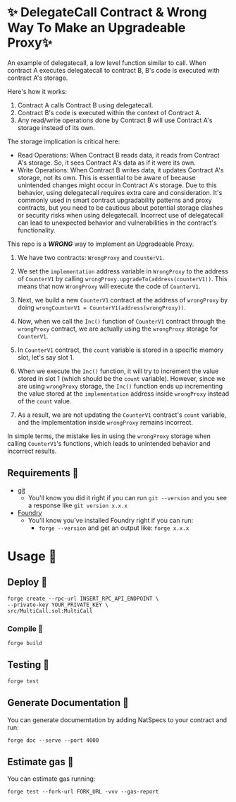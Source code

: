 
# ✨ DelegateCall Contract & Wrong Way To Make an Upgradeable Proxy✨
An example of delegatecall, a low level function similar to call.
When contract A executes delegatecall to contract B, B's code is executed with contract A's storage.

Here's how it works:
1. Contract A calls Contract B using delegatecall.
2. Contract B's code is executed within the context of Contract A.
3. Any read/write operations done by Contract B will use Contract A's storage instead of its own.

The storage implication is critical here:
- Read Operations: When Contract B reads data, it reads from Contract A's storage. So, it sees Contract A's data as if it were its own.
- Write Operations: When Contract B writes data, it updates Contract A's storage, not its own. This is essential to be aware of because unintended changes might occur in Contract A's storage.
Due to this behavior, using delegatecall requires extra care and consideration. It's commonly used in smart contract upgradability patterns and proxy contracts, but you need to be cautious about potential storage clashes or security risks when using delegatecall. Incorrect use of delegatecall can lead to unexpected behavior and vulnerabilities in the contract's functionality.

This repo is a ***WRONG*** way to implement an Upgradeable Proxy.

1. We have two contracts: `WrongProxy` and `CounterV1`.

2. We set the `implementation` address variable in `WrongProxy` to the address of `CounterV1` by calling `wrongProxy.upgradeTo(address(counterV1))`. This means that now `WrongProxy` will execute the code of `CounterV1`.

3. Next, we build a new `CounterV1` contract at the address of `wrongProxy` by doing `wrongCounterV1 = CounterV1(address(wrongProxy))`.

4. Now, when we call the `Inc()` function of `CounterV1` contract through the `wrongProxy` contract, we are actually using the `wrongProxy` storage for `CounterV1`.

5. In `CounterV1` contract, the `count` variable is stored in a specific memory slot, let's say slot 1.

6. When we execute the `Inc()` function, it will try to increment the value stored in slot 1 (which should be the `count` variable). However, since we are using `wrongProxy` storage, the `Inc()` function ends up incrementing the value stored at the `implementation` address inside `wrongProxy` instead of the `count` value.

7. As a result, we are not updating the `CounterV1` contract's `count` variable, and the implementation inside `wrongProxy` remains incorrect.

In simple terms, the mistake lies in using the `wrongProxy` storage when calling `CounterV1`'s functions, which leads to unintended behavior and incorrect results.

## Requirements 🔧
- [git](https://git-scm.com/book/en/v2/Getting-Started-Installing-Git)
  - You'll know you did it right if you can run `git --version` and you see a response like `git version x.x.x`
- [Foundry](https://book.getfoundry.sh/getting-started/installation)
  - You'll know you've installed Foundry right if you can run:
    - `forge --version` and get an output like: `forge x.x.x`

# Usage 📝

## Deploy 🚀

```
forge create --rpc-url INSERT_RPC_API_ENDPOINT \
--private-key YOUR_PRIVATE_KEY \
src/MultiCall.sol:MultiCall
```

### Compile 📝

```
forge build
```

## Testing 🧪

```
forge test
```


## Generate Documentation 📝

You can generate documemtation by adding NatSpecs to your contract and run:

```
forge doc --serve --port 4000
```
## Estimate gas 💸

You can estimate gas running:

```
forge test --fork-url FORK_URL -vvv --gas-report
```